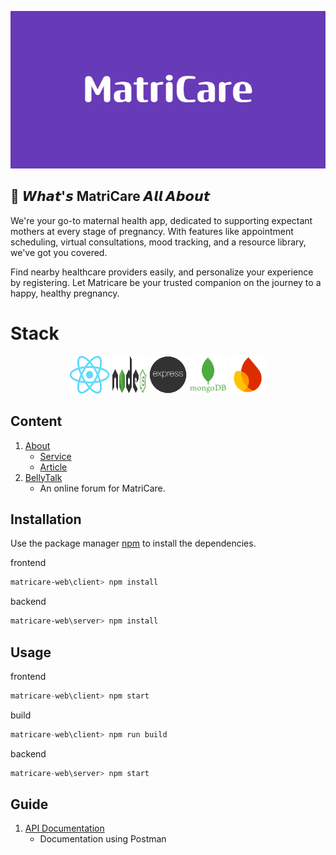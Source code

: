 <p align="center"><a href="https://matricare.site" target="_blank" rel="noopener noreferrer"><img src="assets/MatriCare.png" alt="re-frame logo"></a></p>

## 🌟 𝙒𝙝𝙖𝙩'𝙨 MatriCare 𝘼𝙡𝙡 𝘼𝙗𝙤𝙪𝙩

We're your go-to maternal health app, dedicated to supporting expectant mothers at every stage of pregnancy. With features like appointment scheduling, virtual consultations, mood tracking, and a resource library, we've got you covered.

Find nearby healthcare providers easily, and personalize your experience by registering. Let Matricare be your trusted companion on the journey to a happy, healthy pregnancy.

# Stack

<div align="center">
  <img width="65px" height="60px" src="./assets/react.png" alt="react logo"/>
  <img width="55px" height="60px" src="./assets/nodejsDark.svg" alt="node logo"/>
  <img width="60px" height="60px" src="./assets/express-js.png" alt="express logo"/>
  <img width="60px" height="60px" src="./assets/mongo.png" alt="mongo logo"/>
  <img width="60px" height="60px" src="./assets/firebase.png" alt="firebase logo"/>
</div>

## Content

1. [About](https://matricare.site/#about-us)
   - [Service](https://matricare.site/#what-we-do)
   - [Article](https://matricare.site/#topic-of-interest)
2. [BellyTalk](https://matricare.site/belly-talk)
   - An online forum for MatriCare.

## Installation

Use the package manager [npm](https://www.npmjs.com/) to install the dependencies.

frontend

```bash
matricare-web\client> npm install
```

backend

```bash
matricare-web\server> npm install
```

## Usage

frontend

```javascript
matricare-web\client> npm start
```

build

```javascript
matricare-web\client> npm run build
```

backend

```javascript
matricare-web\server> npm start
```

## Guide

1. [API Documentation](https://documenter.getpostman.com/view/28325866/2sAXxJjaog)
   - Documentation using Postman
